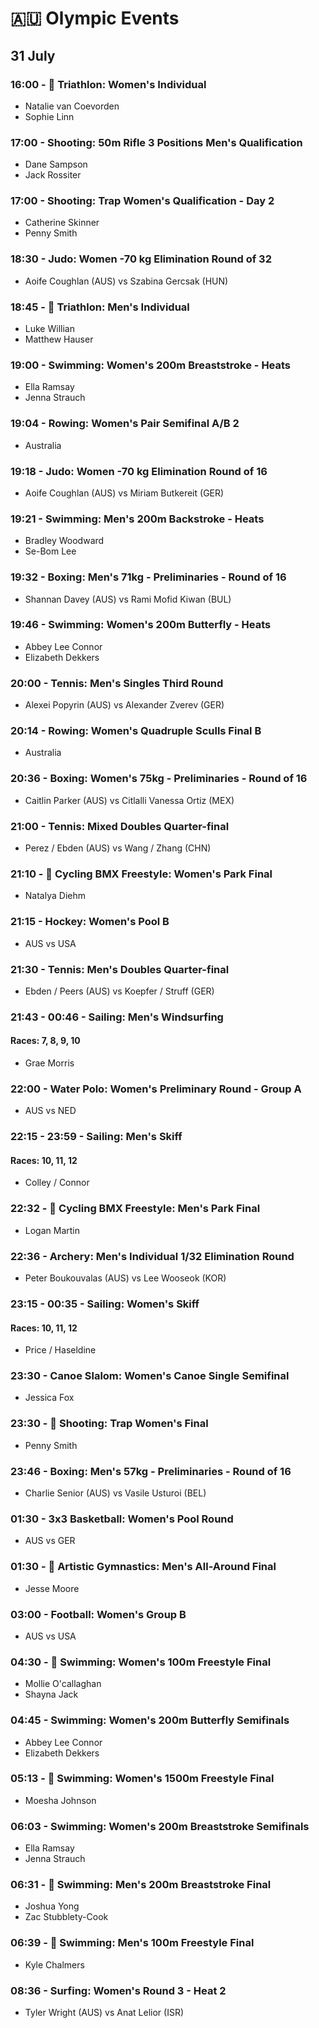 # 🇦🇺 Olympic Events

## 31 July

### 16:00 - 🏅 Triathlon: Women's Individual
* Natalie van Coevorden
* Sophie Linn

### 17:00 - Shooting: 50m Rifle 3 Positions Men's Qualification
* Dane Sampson
* Jack Rossiter

### 17:00 - Shooting: Trap Women's Qualification - Day 2
* Catherine Skinner
* Penny Smith

### 18:30 - Judo: Women -70 kg Elimination Round of 32
* Aoife Coughlan (AUS) vs Szabina Gercsak (HUN)

### 18:45 - 🏅 Triathlon: Men's Individual
* Luke Willian
* Matthew Hauser

### 19:00 - Swimming: Women's 200m Breaststroke - Heats
* Ella Ramsay
* Jenna Strauch

### 19:04 - Rowing: Women's Pair Semifinal A/B 2
* Australia

### 19:18 - Judo: Women -70 kg Elimination Round of 16
* Aoife Coughlan (AUS) vs Miriam Butkereit (GER)

### 19:21 - Swimming: Men's 200m Backstroke - Heats
* Bradley Woodward
* Se-Bom Lee

### 19:32 - Boxing: Men's 71kg - Preliminaries - Round of 16
* Shannan Davey (AUS) vs Rami Mofid Kiwan (BUL)

### 19:46 - Swimming: Women's 200m Butterfly - Heats
* Abbey Lee Connor
* Elizabeth Dekkers

### 20:00 - Tennis: Men's Singles Third Round
* Alexei Popyrin (AUS) vs Alexander Zverev (GER)

### 20:14 - Rowing: Women's Quadruple Sculls Final B
* Australia

### 20:36 - Boxing: Women's 75kg - Preliminaries - Round of 16
* Caitlin Parker (AUS) vs Citlalli Vanessa Ortiz (MEX)

### 21:00 - Tennis: Mixed Doubles Quarter-final
* Perez / Ebden (AUS) vs Wang / Zhang (CHN)

### 21:10 - 🏅 Cycling BMX Freestyle: Women's Park Final
* Natalya Diehm

### 21:15 - Hockey: Women's Pool B
* AUS vs USA

### 21:30 - Tennis: Men's Doubles Quarter-final
* Ebden / Peers (AUS) vs Koepfer / Struff (GER)

### 21:43 - 00:46 - Sailing: Men's Windsurfing
#### Races: 7, 8, 9, 10
* Grae Morris

### 22:00 - Water Polo: Women's Preliminary Round - Group A
* AUS vs NED

### 22:15 - 23:59 - Sailing: Men's Skiff
#### Races: 10, 11, 12
* Colley / Connor

### 22:32 - 🏅 Cycling BMX Freestyle: Men's Park Final
* Logan Martin

### 22:36 - Archery: Men's Individual 1/32 Elimination Round
* Peter Boukouvalas (AUS) vs Lee Wooseok (KOR)

### 23:15 - 00:35 - Sailing: Women's Skiff
#### Races: 10, 11, 12
* Price / Haseldine

### 23:30 - Canoe Slalom: Women's Canoe Single Semifinal
* Jessica Fox

### 23:30 - 🏅 Shooting: Trap Women's Final
* Penny Smith

### 23:46 - Boxing: Men's 57kg - Preliminaries - Round of 16
* Charlie Senior (AUS) vs Vasile Usturoi (BEL)

### 01:30 - 3x3 Basketball: Women's Pool Round
* AUS vs GER

### 01:30 - 🏅 Artistic Gymnastics: Men's All-Around Final
* Jesse Moore

### 03:00 - Football: Women's Group B
* AUS vs USA

### 04:30 - 🏅 Swimming: Women's 100m Freestyle Final
* Mollie O'callaghan
* Shayna Jack

### 04:45 - Swimming: Women's 200m Butterfly Semifinals
* Abbey Lee Connor
* Elizabeth Dekkers

### 05:13 - 🏅 Swimming: Women's 1500m Freestyle Final
* Moesha Johnson

### 06:03 - Swimming: Women's 200m Breaststroke Semifinals
* Ella Ramsay
* Jenna Strauch

### 06:31 - 🏅 Swimming: Men's 200m Breaststroke Final
* Joshua Yong
* Zac Stubblety-Cook

### 06:39 - 🏅 Swimming: Men's 100m Freestyle Final
* Kyle Chalmers

### 08:36 - Surfing: Women's Round 3 - Heat 2
* Tyler Wright (AUS) vs Anat Lelior (ISR)


